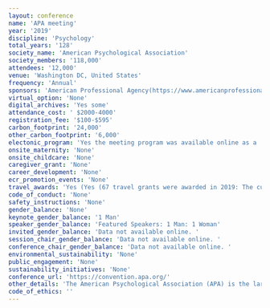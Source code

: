 ```yaml
---
layout: conference 
name: 'APA meeting'
year: '2019'
discipline: 'Psychology'
total_years: '128'
society_name: 'American Psychological Association'
society_members: '118,000'
attendees: '12,000'
venue: 'Washington DC, United States'
frequency: 'Annual'
sponsors: 'American Professional Agency(https://www.americanprofessional.com/psychologist-info/), Pearson(https://www.pearsonassessments.com/), Kaisar Permanente(https://mentalhealthtraining-ncal.kaiserpermanente.org/), RiversideInsights(https://www.riversideinsights.com/), TheChicago School (https://www.thechicagoschool.edu/), ASPPB(https://www.asppb.net/default.aspx), MHS(https://mhs.com/), National Register of Health Services Psychologists(https://www.nationalregister.org/)'
virtual_option: 'None'
digital_archives: 'Yes some'
attendance_cost: ' $2000-4000'
registration_fee: '$100-$595'
carbon_footprint: '24,000'
other_carbon_footprint: '6,000'
electonic_program: 'Yes the meeting program was available online as a .pdf file.'
onsite_maternity: 'None'
onsite_childcare: 'None'
caregiver_grant: 'None'
career_development: 'None'
ecr_promotion_events: 'None'
travel_awards: 'Yes (Yes (67 travel grants were awarded in 2019: The current program provides students up to $500 each to support their travel to the APA convention, to be held in Washington, D.C. in 2020. A handful of students who apply for a travel award will receive an Ungerleider/Zimbardo Travel Scholarship from the American Psychological Foundation. Applicants must have psychology as the primary focus of their graduate studies (even if they are receiving training in other fields as well). They should be enrolled full time and in good standing in their graduate programs. Applicants may be citizens or residents of any country and their institutions may be located and accredited/recognized in any country. Applicants must be student affiliates or associate members of APA (graduate student affiliates are automatically members of APAGS — see student affiliate application for details). Students who are not affiliates must apply for affiliation when submitting materials for the travel award; however, all materials must be received by the Science Directorate in a single, complete package. Research papers or posters must already have been accepted by an APA division for presentation. Students must be first author on the accepted research paper or poster. Multiple author submissions are acceptable, but the student applicant must be the designated presenter of the research. If there are multiple student authors, only the first author may apply for these funds. If the student applicant has been accepted to present more than one paper or poster, she or he must choose only one paper/poster presentation to use when applying for this award. Students who are designated presenters in a division-sponsored symposium are also eligible to apply for this award. Each psychology department (i.e., not individual programs within a department) may endorse no more than three students per year for the travel award. If more than three students from a department wish to apply for these funds, the department must perform an initial screening and forward only three applications. In addition to being eligible to apply for a travel award, students who are both members of APAGS and first authors are also eligible to have their convention registration fees waived. Further information about this potential fee waiver will be emailed to eligible students by early June.)'
code_of_conduct: 'None'
safety_instructions: 'None'
gender_balance: 'None'
keynote_gender_balance: '1 Man'
speaker_gender_balance: 'Featured Speakers: 1 Man: 1 Woman'
invited_gender_balance: 'Data not available online. '
session_chair_gender_balance: 'Data not available online. '
conference_chair_gender_balance: 'Data not available online. '
environmental_sustainability: 'None'
public_engagement: 'None'
sustainability_initiatives: 'None'
conference_url: 'https://convention.apa.org/'
other_details: 'The American Psychological Association (APA) is the largest scientific and professional organization of psychologists in the United States, with over 118,000 members, including scientists, educators, clinicians, consultants, and students. Over 12,000 attend the annual meeting from 50 countries.'
code_of_ethics: ''
---
```

